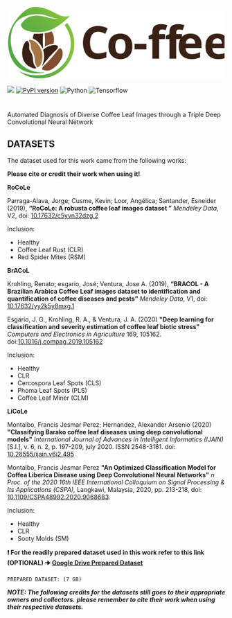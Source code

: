 <p align="center">
  <img width="500" alt="logo" src="Images\logo2.svg"/>
</p>

[![](https://img.shields.io/badge/ID%20Team-C22_PC377-blue)](https://github.com/xrizer/Co-ffee)
[![PyPI version](https://badge.fury.io/py/autokeras.svg)](https://badge.fury.io/py/autokeras)
![Python](https://img.shields.io/badge/python-v3.9.0+-success.svg)
![Tensorflow](https://img.shields.io/badge/tensorflow-v2.8.0+-success.svg)


#
Automated Diagnosis of Diverse Coffee Leaf Images through a Triple Deep Convolutional Neural Network

## DATASETS

<p>The dataset used for this work came from the following works:</p>

**Please cite or credit their work when using it!** 

**RoCoLe** 
<p>Parraga-Alava, Jorge; Cusme, Kevin; Loor, Angélica; Santander, Esneider (2019), 
<b>“RoCoLe: A robusta coffee leaf images dataset ”</b>
<i>Mendeley Data</i>, V2, doi: <a target=_blank href="http://dx.doi.org/10.17632/c5yvn32dzg.2">10.17632/c5yvn32dzg.2</a></p>

Inclusion: 
- Healthy
- Coffee Leaf Rust (CLR)
- Red Spider Mites (RSM) 

**BrACoL** 
<p>Krohling, Renato; esgario, José; Ventura, Jose A. (2019),
<b>“BRACOL - A Brazilian Arabica Coffee Leaf images dataset to identification and quantification of coffee diseases and pests”</b>
<i>Mendeley Data</i>, V1, doi: <a target=_blank href="http://dx.doi.org/10.17632/yy2k5y8mxg.1">10.17632/yy2k5y8mxg.1</a></p>

<p>Esgario, J. G., Krohling, R. A., & Ventura, J. A. (2020) 
<b>"Deep learning for classification and severity estimation of coffee leaf biotic stress"</b>
<i>Computers and Electronics in Agriculture</i>
169, 105162. doi:<a href="https://doi.org/10.1016/j.compag.2019.105162">10.1016/j.compag.2019.105162</a></p>

Inclusion: 
- Healthy
- CLR
- Cercospora Leaf Spots (CLS)
- Phoma Leaf Spots (PLS)
- Coffee Leaf Miner (CLM)

**LiCoLe**
<p>Montalbo, Francis Jesmar Perez; Hernandez, Alexander Arsenio (2020) 
<b>"Classifying Barako coffee leaf diseases using deep convolutional models"</b>
<i>International Journal of Advances in Intelligent Informatics (IJAIN)</i>
[S.l.], v. 6, n. 2, p. 197-209, july 2020. ISSN 2548-3161. doi: <a href="https://doi.org/10.26555/ijain.v6i2.495">10.26555/ijain.v6i2.495</a></p>

<p>Montalbo, Francis Jesmar Perez
<b>"An Optimized Classification Model for Coffea Liberica Disease using Deep Convolutional Neural Networks"</b>
<i>n Proc. of the 2020 16th IEEE International Colloquium on Signal Processing & Its Applications (CSPA),</i> 
  Langkawi, Malaysia, 2020, pp. 213-218, doi: <a href="https://ieeexplore.ieee.org/document/9068683">10.1109/CSPA48992.2020.9068683</a>.</p>

Inclusion: 
- Healthy
- CLR
- Sooty Molds (SM)

**:heavy_exclamation_mark: For the readily prepared dataset used in this work refer to this link (OPTIONAL) 🠊 <a target=blank_ href="https://drive.google.com/drive/folders/1-CE_k_GMds2kOJDB-WfG_CCh3JN3w_ZI?usp=sharing">Google Drive Prepared Dataset<a/>** 
  
`PREPARED DATASET: (7 GB)`

***NOTE: The following credits for the datasets still goes to their appropriate owners and collectors.*** 
***please remember to cite their work when using their respective datasets.***
